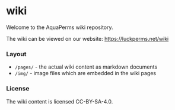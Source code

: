 # wiki

Welcome to the AquaPerms wiki repository.

The wiki can be viewed on our website: https://luckperms.net/wiki

### Layout

* `/pages/` - the actual wiki content as markdown documents
* `/img/` - image files which are embedded in the wiki pages

### License

The wiki content is licensed CC-BY-SA-4.0.
